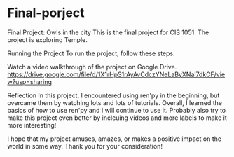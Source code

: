 # Final-porject
Final Project: Owls in the city
This is the final project for CIS 1051. The project is exploring Temple. 

Running the Project
To run the project, follow these steps:


Watch a video walkthrough of the project on Google Drive. https://drive.google.com/file/d/1X1rHpS1rAyAvCdczYNeLaByXNal7dkCF/view?usp=sharing

Reflection
In this project, I encountered using ren'py in the beginning, but overcame them by watching lots and lots of tutorials. Overall, I learned the basics of how to use ren'py and I will continue to use it. Probably also try to make this project even better by inclcuing videos and more labels to make it more interesting!


I hope that my project amuses, amazes, or makes a positive impact on the world in some way. Thank you for your consideration!
